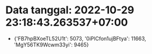 # Data tanggal: 2022-10-29 23:18:43.263537+07:00

* {'FB7hpBXoeTL52U1t': 5073, '0iPlCfon1ujBFtya': 11663, 'MgY56TK9Wcwm33yi': 9465}
